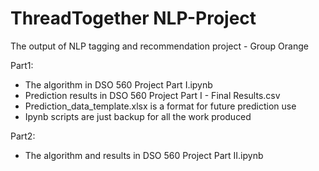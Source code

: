 # ThreadTogether NLP-Project
The output of NLP tagging and recommendation project - Group Orange

Part1:
* The algorithm in DSO 560 Project Part I.ipynb
* Prediction results in DSO 560 Project Part I - Final Results.csv
* Prediction_data_template.xlsx is a format for future prediction use
* Ipynb scripts are just backup for all the work produced

Part2:
* The algorithm and results in DSO 560 Project Part II.ipynb
